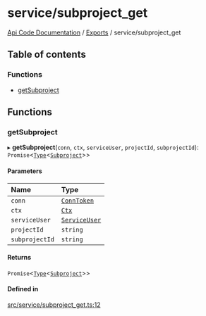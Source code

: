 # service/subproject\_get
[Api Code Documentation](../README.md) / [Exports](../modules.md) / service/subproject\_get

## Table of contents

### Functions

- [getSubproject](service_subproject_get.md#getsubproject)

## Functions

### getSubproject

▸ **getSubproject**(`conn`, `ctx`, `serviceUser`, `projectId`, `subprojectId`): `Promise`\<[`Type`](result.md#type)\<[`Subproject`](../interfaces/service_domain_workflow_subproject.Subproject.md)\>\>

#### Parameters

| Name | Type |
| :------ | :------ |
| `conn` | [`ConnToken`](service_conn.md#conntoken) |
| `ctx` | [`Ctx`](../interfaces/lib_ctx.Ctx.md) |
| `serviceUser` | [`ServiceUser`](../interfaces/service_domain_organization_service_user.ServiceUser.md) |
| `projectId` | `string` |
| `subprojectId` | `string` |

#### Returns

`Promise`\<[`Type`](result.md#type)\<[`Subproject`](../interfaces/service_domain_workflow_subproject.Subproject.md)\>\>

#### Defined in

[src/service/subproject_get.ts:12](https://github.com/openkfw/TruBudget/blob/92640998/api/src/service/subproject_get.ts#L12)
